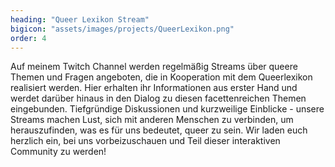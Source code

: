 ```yaml
---
heading: "Queer Lexikon Stream"
bigicon: "assets/images/projects/QueerLexikon.png"
order: 4
---
```

Auf meinem Twitch Channel werden regelmäßig Streams über queere Themen und Fragen angeboten, die in Kooperation mit dem Queerlexikon realisiert werden. Hier erhalten ihr Informationen aus erster Hand und werdet darüber hinaus in den Dialog zu diesen facettenreichen Themen eingebunden. Tiefgründige Diskussionen und kurzweilige Einblicke - unsere Streams machen Lust, sich mit anderen Menschen zu verbinden, um herauszufinden, was es für uns bedeutet, queer zu sein. Wir laden euch herzlich ein, bei uns vorbeizuschauen und Teil dieser interaktiven Community zu werden!